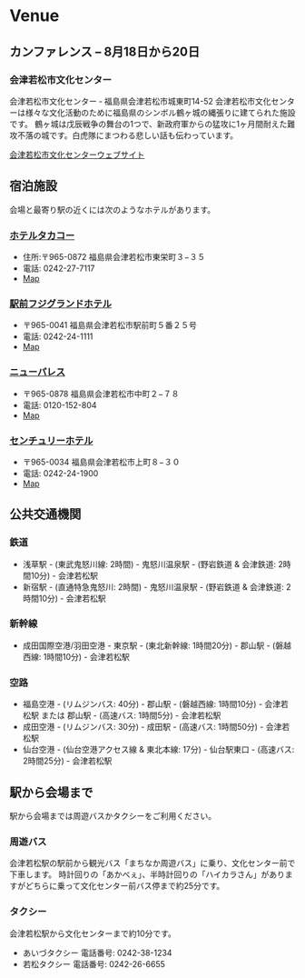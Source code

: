 # Venue
## カンファレンス &ndash; 8月18日から20日
### 会津若松市文化センター
会津若松市文化センター ‐ 福島県会津若松市城東町14-52
会津若松市文化センターは様々な文化活動のために福島県のシンボル鶴ヶ城の縄張りに建てられた施設です。
鶴ヶ城は戊辰戦争の舞台の1つで、新政府軍からの猛攻に1ヶ月間耐えた難攻不落の城です。白虎隊にまつわる悲しい話も伝わっています。

[会津若松市文化センターウェブサイト](http://aizu-bunka.jp/bunse/)

## 宿泊施設
会場と最寄り駅の近くには次のようなホテルがあります。

### [ホテルタカコー](http://www.takakoh.com/)
- 住所:〒965-0872 福島県会津若松市東栄町３−３５
- 電話: 0242-27-7117
- [Map](http://www.openstreetmap.org/node/3705945507)

### [駅前フジグランドホテル](http://www.fujigrandhotel.co.jp/)
- 〒965-0041 福島県会津若松市駅前町５番２５号
- 電話: 0242-24-1111
- [Map](http://www.openstreetmap.org/node/1345581847)

### [ニューパレス](http://www.npls.co.jp/)
- 〒965-0878 福島県会津若松市中町２−７８
- 電話: 0120-152-804
- [Map](http://www.openstreetmap.org/node/3725638235)

### [センチュリーホテル](http://www.aizu-centuryhotel.com/)
- 〒965-0034 福島県会津若松市上町８−３０
- 電話: 0242-24-1900
- [Map](http://www.openstreetmap.org/way/219733616)

## 公共交通機関
### 鉄道

- 浅草駅 - (東武鬼怒川線: 2時間) - 鬼怒川温泉駅 - (野岩鉄道 &amp; 会津鉄道: 2時間10分) - 会津若松駅
- 新宿駅 - (直通特急鬼怒川: 2時間) - 鬼怒川温泉駅 - (野岩鉄道 &amp; 会津鉄道: 2時間10分) - 会津若松駅

### 新幹線

- 成田国際空港/羽田空港 - 東京駅 - (東北新幹線: 1時間20分) - 郡山駅 - (磐越西線: 1時間10分) - 会津若松駅

### 空路

- 福島空港 - (リムジンバス: 40分) - 郡山駅 - (磐越西線: 1時間10分) - 会津若松駅
または 郡山駅 - (高速バス: 1時間5分) - 会津若松駅
- 成田空港 - (リムジンバス: 30分) - 成田駅 - (高速バス: 1時間50分) - 会津若松駅
- 仙台空港 - (仙台空港アクセス線 &amp; 東北本線: 17分) - 仙台駅東口 - (高速バス: 2時間25分) - 会津若松駅

## 駅から会場まで
駅から会場までは周遊バスかタクシーをご利用ください。

### 周遊バス
会津若松駅の駅前から観光バス「まちなか周遊バス」に乗り、文化センター前で下車します。
時計回りの「あかべぇ」、半時計回りの「ハイカラさん」がありますがどちらに乗って文化センター前バス停まで約25分です。

### タクシー
会津若松駅から文化センターまで約10分です。
-  あいづタクシー 電話番号: 0242-38-1234
-  若松タクシー 電話番号: 0242-26-6655
